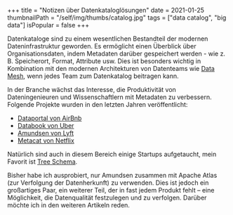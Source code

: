 +++
title = "Notizen über Datenkataloglösungen"
date = 2021-01-25
thumbnailPath = "/self/img/thumbs/catalog.jpg"
tags = ["data catalog", "big data"]
isPopular = false
+++

Datenkataloge sind zu einem wesentlichen Bestandteil der modernen Dateninfrastruktur geworden.
Es ermöglicht einen Überblick über Organisationsdaten, 
indem Metadaten darüber gespeichert werden - wie z. B. Speicherort, Format, Attribute usw.
Dies ist besonders wichtig in Kombination mit den modernen Architekturen von Datenteams wie [Data Mesh](https://martinfowler.com/articles/data-monolith-to-mesh.html),
wenn jedes Team zum Datenkatalog beitragen kann.

In der Branche wächst das Interesse, die Produktivität von Dateningenieuren und Wissenschaftlern mit Metadaten
zu verbessern. Folgende Projekte wurden in den letzten Jahren veröffentlicht:
- [Dataportal von AirBnb](https://medium.com/airbnb-engineering/democratizing-data-at-airbnb-852d76c51770)
- [Databook von Uber](https://eng.uber.com/databook/)
- [Amundsen von Lyft](https://www.amundsen.io/)
- [Metacat von Netflix](https://netflixtechblog.com/metacat-making-big-data-discoverable-and-meaningful-at-netflix-56fb36a53520)

Natürlich sind auch in diesem Bereich einige Startups aufgetaucht, mein Favorit ist [Tree Schema](https://treeschema.com/).

Bisher habe ich ausprobiert, nur Amundsen zusammen mit Apache Atlas (zur Verfolgung der Datenherkunft) zu verwenden.
Dies ist jedoch ein großartiges Paar, ein weiterer Teil, der in fast jedem Produkt fehlt – eine Möglichkeit, 
die Datenqualität festzulegen und zu verfolgen. Darüber möchte ich in den weiteren Artikeln reden.